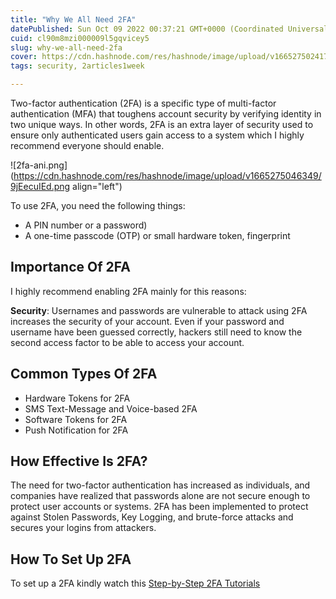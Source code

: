 ```yaml
---
title: "Why We All Need 2FA"
datePublished: Sun Oct 09 2022 00:37:21 GMT+0000 (Coordinated Universal Time)
cuid: cl90m8mzi000009l5gqvicey5
slug: why-we-all-need-2fa
cover: https://cdn.hashnode.com/res/hashnode/image/upload/v1665275024177/hgHUQyom_.png
tags: security, 2articles1week

---
```



Two-factor authentication (2FA) is a specific type of multi-factor authentication (MFA) that toughens  account security by verifying identity in two unique ways. In other words, 2FA is an extra layer of security  used to ensure only authenticated users gain access to a system which I highly recommend everyone  should enable. 


![2fa-ani.png](https://cdn.hashnode.com/res/hashnode/image/upload/v1665275046349/9jEecuIEd.png align="left")

To use 2FA, you need the following things: 
- A PIN number or a password) 
- A one-time passcode (OTP) or small hardware token, fingerprint 

## Importance Of 2FA 
I highly recommend enabling 2FA mainly for this reasons: 

**Security**: Usernames and passwords are vulnerable to attack using 2FA increases the security of your  account. Even if your password and username have been guessed correctly, hackers still need to know  the second access factor to be able to access your account. 

## Common Types Of 2FA 

- Hardware Tokens for 2FA 
- SMS Text-Message and Voice-based 2FA 
- Software Tokens for 2FA 
- Push Notification for 2FA 

## How Effective Is 2FA? 

The need for two-factor authentication has increased as individuals, and companies have realized that  passwords alone are not secure enough to protect user accounts or systems. 2FA has been implemented  to protect against Stolen Passwords, Key Logging, and brute-force attacks and secures your logins from  attackers. 

## How To Set Up 2FA 

To set up a 2FA kindly watch this [Step-by-Step 2FA Tutorials](https://www.youtube.com/watch?v=hlpoc3C1kWM) 